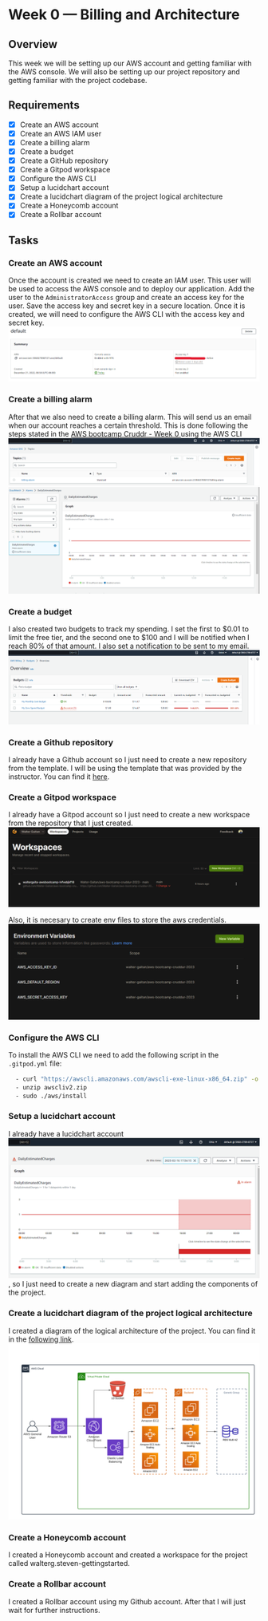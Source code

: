 # Week 0 — Billing and Architecture

## Overview

This week we will be setting up our AWS account and getting familiar with the AWS console. We will also be setting up our project repository and getting familiar with the project codebase.

## Requirements

- [X] Create an AWS account
- [X] Create an AWS IAM user
- [X] Create a billing alarm
- [X] Create a budget
- [X] Create a GitHub repository
- [X] Create a Gitpod workspace
- [X] Configure the AWS CLI
- [X] Setup a lucidchart account
- [X] Create a lucidchart diagram of the project logical architecture
- [X] Create a Honeycomb account
- [X] Create a Rollbar account

## Tasks

### Create an AWS account

Once the account is created we need to create an IAM user. This user will be used to access the AWS console and to deploy our application.
Add the user to the `AdministratorAccess` group and create an access key for the user. Save the access key and secret key in a secure location.
Once it is created, we will need to configure the AWS CLI with the access key and secret key.
![AWS IAM User](../_docs/assets/iam-user.png)

### Create a billing alarm

After that we also need to create a billing alarm. This will send us an email when our account reaches a certain threshold. This is done following the steps stated in the [AWS bootcamp Cruddr - Week 0 ](https://github.com/omenking/aws-bootcamp-cruddur-2023/blob/week-0/journal/week0.md) using the AWS CLI
![AWS Billing Alarm](../_docs/assets/billing.png)
![AWS alarm](../_docs/assets/alarm.png)

### Create a budget

I also created two budgets to track my spending. I set the first to $0.01 to limit the free tier, and the second one to $100 and I will be notified when I reach 80% of that amount. I also set a notification to be sent to my email.
![AWS Budget](../_docs/assets/budget.png)

### Create a Github repository

I already have a Github account so I just need to create a new repository from the template. I will be using the template that was provided by the instructor. You can find it [here](https://github.com/ExamProCo/aws-bootcamp-cruddur-2023).

### Create a Gitpod workspace

I already have a Gitpod account so I just need to create a new workspace from the repository that I just created.
![Gitpod Workspace](../_docs/assets/gitpod.png)

Also, it is necesary to create env files to store the aws credentials.
![Gitpod Env Files](../_docs/assets/env-files.png)

### Configure the AWS CLI

To install the AWS CLI we need to add the following script in the `.gitpod.yml` file:
```bash
  - curl "https://awscli.amazonaws.com/awscli-exe-linux-x86_64.zip" -o "awscliv2.zip"
  - unzip awscliv2.zip
  - sudo ./aws/install
```

### Setup a lucidchart account

I already have a lucidchart account![img.png](img.png), so I just need to create a new diagram and start adding the components of the project.

### Create a lucidchart diagram of the project logical architecture

I created a diagram of the logical architecture of the project. You can find it in the [following link](https://lucid.app/documents/view/c8bd3f89-0566-420a-baad-8387c20bd052).
![Logical Architecture](../_docs/assets/logical-architecture.png)

### Create a Honeycomb account

I created a Honeycomb account and created a workspace for the project called walterg.steven-gettingstarted.

### Create a Rollbar account

I created a Rollbar account using my Github account. After that I will just wait for further instructions. 